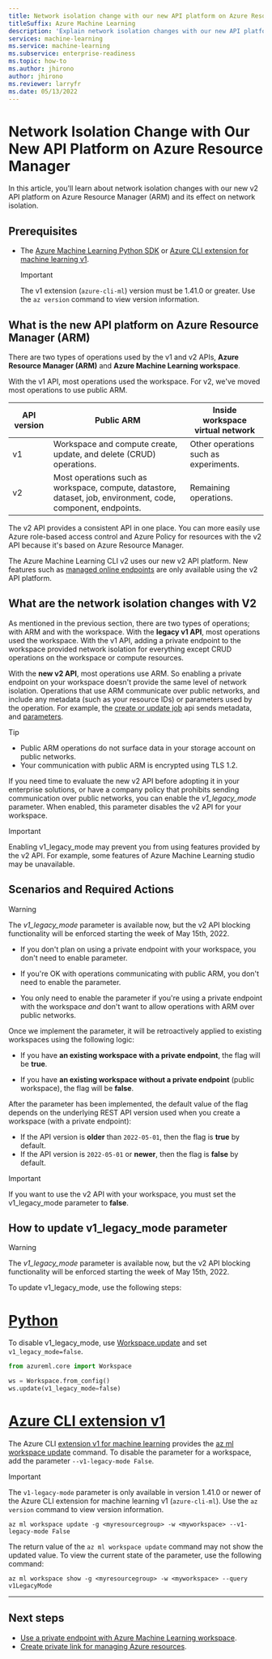 ```yaml
---
title: Network isolation change with our new API platform on Azure Resource Manager
titleSuffix: Azure Machine Learning
description: 'Explain network isolation changes with our new API platform on Azure Resource Manager and how to maintain network isolation'
services: machine-learning
ms.service: machine-learning
ms.subservice: enterprise-readiness
ms.topic: how-to
ms.author: jhirono
author: jhirono
ms.reviewer: larryfr
ms.date: 05/13/2022
---
```


# Network Isolation Change with Our New API Platform on Azure Resource Manager

In this article, you'll learn about network isolation changes with our new v2 API platform on Azure Resource Manager (ARM) and its effect on network isolation.


## Prerequisites

* The [Azure Machine Learning Python SDK](/python/api/overview/azure/ml/install) or [Azure CLI extension for machine learning v1](reference-azure-machine-learning-cli.md).

    > [!IMPORTANT]
    > The v1 extension (`azure-cli-ml`) version must be 1.41.0 or greater. Use the `az version` command to view version information.
 
## What is the new API platform on Azure Resource Manager (ARM)

There are two types of operations used by the v1 and v2 APIs, __Azure Resource Manager (ARM)__ and __Azure Machine Learning workspace__.

With the v1 API, most operations used the workspace. For v2, we've moved most operations to use public ARM.

| API version | Public ARM | Inside workspace virtual network |
| ----- | ----- | ----- |
| v1 | Workspace and compute create, update, and delete (CRUD) operations. | Other operations such as experiments. |
| v2 | Most operations such as workspace, compute, datastore, dataset, job, environment, code, component, endpoints. | Remaining operations. |


The v2 API provides a consistent API in one place. You can more easily use Azure role-based access control and Azure Policy for resources with the v2 API because it's based on Azure Resource Manager.

The Azure Machine Learning CLI v2 uses our new v2 API platform. New features such as [managed online endpoints](concept-endpoints.md) are only available using the v2 API platform.

## What are the network isolation changes with V2

As mentioned in the previous section, there are two types of operations; with ARM and with the workspace. With the __legacy v1 API__, most operations used the workspace. With the v1 API, adding a private endpoint to the workspace provided network isolation for everything except CRUD operations on the workspace or compute resources.

With the __new v2 API__, most operations use ARM. So enabling a private endpoint on your workspace doesn't provide the same level of network isolation. Operations that use ARM communicate  over public networks, and include any metadata (such as your resource IDs) or parameters used by the operation. For example, the [create or update job](/rest/api/azureml/jobs/create-or-update) api sends metadata, and [parameters](./reference-yaml-job-command.md).

> [!TIP]
> * Public ARM operations do not surface data in your storage account on public networks. 
> * Your communication with public ARM is encrypted using TLS 1.2.

If you need time to evaluate the new v2 API before adopting it in your enterprise solutions, or have a company policy that prohibits sending communication over public networks, you can enable the *v1_legacy_mode* parameter. When enabled, this parameter disables the v2 API for your workspace.

> [!IMPORTANT]
> Enabling v1_legacy_mode may prevent you from using features provided by the v2 API. For example, some features of Azure Machine Learning studio may be unavailable.

## Scenarios and Required Actions

> [!WARNING]
> The *v1_legacy_mode* parameter is available now, but the v2 API blocking functionality will be enforced starting the week of May 15th, 2022.

* If you don't plan on using a private endpoint with your workspace, you don't need to enable parameter.

* If you're OK with operations communicating with public ARM, you don't need to enable the parameter.

* You only need to enable the parameter if you're using a private endpoint with the workspace _and_ don't want to allow operations with ARM over public networks.

Once we implement the parameter, it will be retroactively applied to existing workspaces using the following logic:

* If you have __an existing workspace with a private endpoint__, the flag will be __true__.

* If you have __an existing workspace without a private endpoint__ (public workspace), the flag will be __false__.

After the parameter has been implemented, the default value of the flag depends on the underlying REST API version used when you create a workspace (with a private endpoint):

* If the API version is __older__ than `2022-05-01`, then the flag is __true__ by default. 
* If the API version is `2022-05-01` or __newer__, then the flag is __false__ by default.

> [!IMPORTANT]
> If you want to use the v2 API with your workspace, you must set the v1_legacy_mode parameter to __false__.

## How to update v1_legacy_mode parameter

> [!WARNING]
> The *v1_legacy_mode* parameter is available now, but the v2 API blocking functionality will be enforced starting the week of May 15th, 2022.

To update v1_legacy_mode, use the following steps:

# [Python](#tab/python)

To disable v1_legacy_mode, use [Workspace.update](/python/api/azureml-core/azureml.core.workspace(class)#update-friendly-name-none--description-none--tags-none--image-build-compute-none--service-managed-resources-settings-none--primary-user-assigned-identity-none--allow-public-access-when-behind-vnet-none-) and set `v1_legacy_mode=false`.

```python
from azureml.core import Workspace

ws = Workspace.from_config()
ws.update(v1_legacy_mode=false)
```

# [Azure CLI extension v1](#tab/azurecliextensionv1)

The Azure CLI [extension v1 for machine learning](reference-azure-machine-learning-cli.md) provides the [az ml workspace update](/cli/azure/ml(v1)/workspace#az-ml(v1)-workspace-update) command. To disable the parameter for a workspace, add the parameter `--v1-legacy-mode False`.

> [!IMPORTANT]
> The `v1-legacy-mode` parameter is only available in version 1.41.0 or newer of the Azure CLI extension for machine learning v1 (`azure-cli-ml`). Use the `az version` command to view version information.

```azurecli
az ml workspace update -g <myresourcegroup> -w <myworkspace> --v1-legacy-mode False
```

The return value of the `az ml workspace update` command may not show the updated value. To view the current state of the parameter, use the following command:
 
```azurecli
az ml workspace show -g <myresourcegroup> -w <myworkspace> --query v1LegacyMode
```

---

## Next steps

* [Use a private endpoint with Azure Machine Learning workspace](how-to-configure-private-link.md).
* [Create private link for managing Azure resources](../azure-resource-manager/management/create-private-link-access-portal.md).
